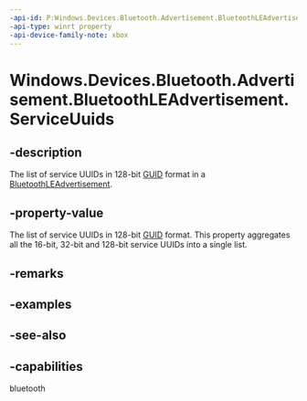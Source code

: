 ```yaml
---
-api-id: P:Windows.Devices.Bluetooth.Advertisement.BluetoothLEAdvertisement.ServiceUuids
-api-type: winrt property
-api-device-family-note: xbox
---
```


<!-- Property syntax
public Windows.Foundation.Collections.IVector<System.Guid> ServiceUuids { get; }
-->

# Windows.Devices.Bluetooth.Advertisement.BluetoothLEAdvertisement.ServiceUuids

## -description
The list of service UUIDs in 128-bit [GUID](/windows/win32/api/guiddef/ns-guiddef-guid) format in a [BluetoothLEAdvertisement](bluetoothleadvertisement.md).

## -property-value
The list of service UUIDs in 128-bit [GUID](/windows/win32/api/guiddef/ns-guiddef-guid) format. This property aggregates all the 16-bit, 32-bit and 128-bit service UUIDs into a single list.

## -remarks

## -examples

## -see-also

## -capabilities
bluetooth
